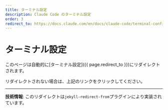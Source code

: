 ```yaml
---
title: ターミナル設定
description: Claude Code のターミナル設定
order: 3
redirect_to: https://docs.claude.com/en/docs/claude-code/terminal-config.md
---
```


<!-- このページはJekyllのリダイレクトプラグインにより自動的にリダイレクトされます -->

# ターミナル設定

このページは自動的に[ターミナル設定]({{ page.redirect_to }})にリダイレクトされます。

リダイレクトされない場合は、上記のリンクをクリックしてください。

---

**技術情報**: このリダイレクトは`jekyll-redirect-from`プラグインにより実装されています。
